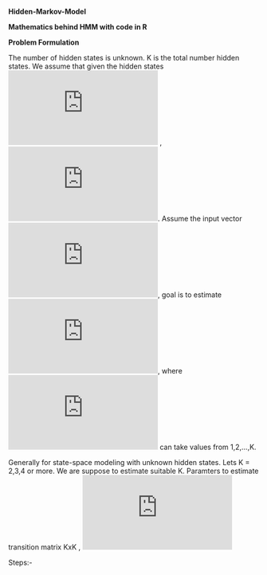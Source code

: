 **Hidden-Markov-Model**

**Mathematics behind HMM with code in R**

**Problem Formulation**

The number of hidden states is unknown. K is the total number hidden states. We assume that given the hidden states 
![equation](http://latex.codecogs.com/gif.latex?Z_i) , ![equation](http://latex.codecogs.com/gif.latex?P%28Y_i%7CZ_i%29%20%5Csim%20N%28%5Cmu_%7BZ_i%7D%2C%5Csigma%5E2_%7BZ_i%7D%29). Assume the input vector ![equation](http://latex.codecogs.com/gif.latex?%28Y_1%2CY_2%2C...%2CY_n%29), goal is to estimate ![equation](http://latex.codecogs.com/gif.latex?%28Z_1%2CZ_2%2C...%2CZ_n%29), where ![equation](http://latex.codecogs.com/gif.latex?Z_i) can take values from 1,2,...,K. 

Generally for state-space modeling with unknown hidden states. Lets K = 2,3,4 or more. We are suppose to estimate suitable K.
Paramters to estimate transition matrix KxK , ![equation](http://latex.codecogs.com/gif.latex?%5Cmu_%7BZ_i%7D)

Steps:-






